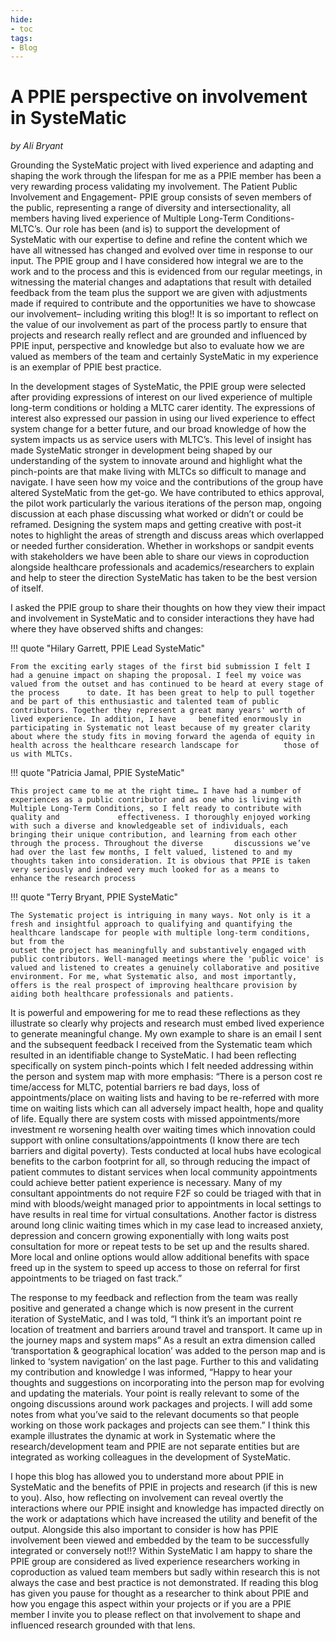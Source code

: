 ```yaml
---
hide:
- toc
tags:
- Blog
---
```


# A PPIE perspective on involvement in SysteMatic
*by Ali Bryant*

<p>Grounding the SysteMatic project with lived experience and adapting and shaping the work through the lifespan for me as a PPIE member has been a very rewarding process validating my involvement. The Patient Public Involvement and Engagement- PPIE group consists of seven members of the public, representing a range of diversity and intersectionality, all members having lived experience of Multiple Long-Term Conditions-MLTC’s. Our role has been (and is) to support the development of SysteMatic with our expertise to define and refine the content which we have all witnessed has changed and evolved over time in response to our input. The PPIE group and I have considered how integral we are to the work and to the process and this is evidenced from our regular meetings,  in witnessing the material changes and adaptations  that result with detailed feedback from the team plus the support we are given with adjustments made if required to contribute and the opportunities we have to showcase our involvement– including writing this blog!! It is so important to reflect on the value of our involvement as part of the process partly to ensure that projects and research really reflect and are grounded and influenced by PPIE input, perspective and knowledge but also to evaluate how we are valued as members of the team and certainly SysteMatic in my experience is an exemplar of PPIE best practice. 
</p>

<p>In the development stages of SysteMatic, the PPIE group were selected after providing expressions of interest on our lived experience of multiple long-term conditions or holding a MLTC carer identity. The expressions of interest also expressed our passion in using our lived experience to effect system change for a better future, and our broad knowledge of how the system impacts us as service users with MLTC’s. This level of insight has made SysteMatic stronger in development being shaped by our understanding of the system to innovate around and highlight what the pinch-points are that make living with MLTCs so difficult to manage and navigate. I have seen how my voice and the contributions of the group have altered SysteMatic from the get-go. We have contributed to ethics approval, the pilot work particularly the various iterations of the person map, ongoing discussion at each phase discussing what worked or didn’t or could be reframed. Designing the system maps and getting creative with post-it notes to highlight the areas of strength and discuss areas which overlapped or needed further consideration. Whether in workshops or sandpit events with stakeholders we have been able to share our views in coproduction alongside healthcare professionals and academics/researchers to explain and help to steer the direction SysteMatic has taken to be the best version of itself. 
</p>

<p>I asked the PPIE group to share their thoughts on how they view their impact and involvement in SysteMatic and to consider interactions they have had where they have observed shifts and changes:</p>

!!! quote "Hilary Garrett, PPIE Lead SysteMatic"
    
    From the exciting early stages of the first bid submission I felt I had a genuine impact on shaping the proposal. I feel my voice was valued from the outset and has continued to be heard at every stage of the process      to date. It has been great to help to pull together and be part of this enthusiastic and talented team of public contributors. Together they represent a great many years' worth of lived experience. In addition, I have     benefited enormously in participating in Systematic not least because of my greater clarity about where the study fits in moving forward the agenda of equity in health across the healthcare research landscape for          those of us with MLTCs.

!!! quote "Patricia Jamal, PPIE SysteMatic"

    This project came to me at the right time… I have had a number of experiences as a public contributor and as one who is living with Multiple Long-Term Conditions, so I felt ready to contribute with quality and             effectiveness. I thoroughly enjoyed working with such a diverse and knowledgeable set of individuals, each bringing their unique contribution, and learning from each other through the process. Throughout the diverse       discussions we’ve had over the last few months, I felt valued, listened to and my thoughts taken into consideration. It is obvious that PPIE is taken very seriously and indeed very much looked for as a means to            enhance the research process

!!! quote "Terry Bryant, PPIE SysteMatic"

    The Systematic project is intriguing in many ways. Not only is it a fresh and insightful approach to qualifying and quantifying the healthcare landscape for people with multiple long-term conditions, but from the      
    outset the project has meaningfully and substantively engaged with public contributors. Well-managed meetings where the 'public voice' is valued and listened to creates a genuinely collaborative and positive               environment. For me, what Systematic also, and most importantly, offers is the real prospect of improving healthcare provision by aiding both healthcare professionals and patients. 

<p>It is powerful and empowering for me to read these reflections as they illustrate so clearly why projects and research must embed lived experience to generate meaningful change. My own example to share is an email I sent and the subsequent feedback I received from the Systematic team which resulted in an identifiable change to SysteMatic. I had been reflecting specifically on system pinch-points which I felt needed addressing within the person and system map with more emphasis: “There is a person cost re time/access for MLTC, potential barriers re bad days, loss of appointments/place on waiting lists and having to be re-referred with more time on waiting lists which can all adversely impact health, hope and quality of life. Equally there are system costs with missed appointments/more investment re worsening health over waiting times which innovation could support with online consultations/appointments (I know there are tech barriers and digital poverty). Tests conducted at local hubs have ecological benefits to the carbon footprint for all, so through reducing the impact of patient commutes to distant services when local community appointments could achieve better patient experience is necessary. Many of my consultant appointments do not require F2F so could be triaged with that in mind with bloods/weight managed prior to appointments in local settings to have results in real time for virtual consultations. Another factor is distress around long clinic waiting times which in my case lead to increased anxiety, depression and concern growing exponentially with long waits post consultation for more or repeat tests to be set up and the results shared. More local and online options would allow additional benefits with space freed up in the system to speed up access to those on referral for first appointments to be triaged on fast track.”</p>

<p>The response to my feedback and reflection from the team was really positive and generated a change which is now present in the current iteration of SysteMatic, and I was told, “I think it’s an important point re location of treatment and barriers around travel and transport. It came up in the journey maps and system maps” As a result an extra dimension called ‘transportation & geographical location’ was added to the person map and is linked to ‘system navigation’ on the last page.  Further to this and validating my contribution and knowledge I was informed, “Happy to hear your thoughts and suggestions on incorporating into the person map for evolving and updating the materials. Your point is really relevant to some of the ongoing discussions around work packages and projects. I will add some notes from what you’ve said to the relevant documents so that people working on those work packages and projects can see them.” I think this example illustrates the dynamic at work in Systematic where the research/development team and PPIE are not separate entities but are integrated as working colleagues in the development of SysteMatic.  </p>

<p>I hope this blog has allowed you to understand more about PPIE in SysteMatic and the benefits of PPIE in projects and research (if this is new to you). Also, how reflecting on involvement can reveal overtly the interactions where our PPIE insight and knowledge has impacted directly on the work or adaptations which have increased the utility and benefit of the output. Alongside this also important to consider is how has PPIE involvement been viewed and embedded by the team to be successfully integrated or conversely not!!? Within SysteMatic I am happy to share the PPIE group are considered as lived experience researchers working in coproduction as valued team members but sadly within research this is not always the case and best practice is not demonstrated. If reading this blog has given you pause for thought as a researcher to think about PPIE and how you engage this aspect within your projects or if you are a PPIE member I invite you to please reflect on that involvement to shape and influenced research grounded with that lens.</p>
    
